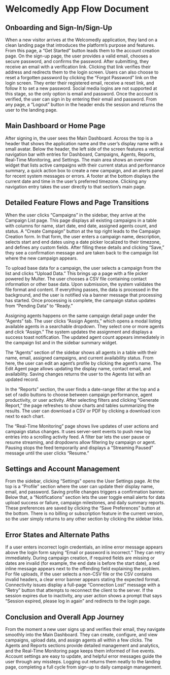 # Welcomedly App Flow Document

## Onboarding and Sign-In/Sign-Up

When a new visitor arrives at the Welcomedly application, they land on a clean landing page that introduces the platform’s purpose and features. From this page, a “Get Started” button leads them to the account creation page. On the sign-up page, the user provides a valid email, chooses a secure password, and confirms the password. After submitting, they receive an email with a verification link. Clicking that link verifies their address and redirects them to the login screen. Users can also choose to reset a forgotten password by clicking the “Forgot Password” link on the login screen. They enter their registered email, receive a reset link, and follow it to set a new password. Social media logins are not supported at this stage, so the only option is email and password. Once the account is verified, the user can sign in by entering their email and password. From any page, a “Logout” button in the header ends the session and returns the user to the landing page.

## Main Dashboard or Home Page

After signing in, the user sees the Main Dashboard. Across the top is a header that shows the application name and the user’s display name with a small avatar. Below the header, the left side of the screen features a vertical navigation bar with entries for Dashboard, Campaigns, Agents, Reports, Real-Time Monitoring, and Settings. The main area shows an overview widget that lists active campaigns with their current status and performance summary, a quick action box to create a new campaign, and an alerts panel for recent system messages or errors. A footer at the bottom displays the current date and time in the user’s preferred timezone. Clicking any navigation entry takes the user directly to that section’s main page.

## Detailed Feature Flows and Page Transitions

When the user clicks “Campaigns” in the sidebar, they arrive at the Campaign List page. This page displays all existing campaigns in a table with columns for name, start date, end date, assigned agents count, and status. A “Create Campaign” button at the top right leads to the Campaign Creation form. In that form, the user enters a campaign name, description, selects start and end dates using a date picker localized to their timezone, and defines any custom fields. After filling these details and clicking “Save,” they see a confirmation message and are taken back to the campaign list where the new campaign appears.

To upload base data for a campaign, the user selects a campaign from the list and clicks “Upload Data.” This brings up a page with a file picker powered by Multer. The user chooses a CSV file containing contact information or other base data. Upon submission, the system validates the file format and content. If everything passes, the data is processed in the background, and the user is notified via a banner message that processing has started. Once processing is complete, the campaign status updates from “Pending Data” to “Ready.”

Assigning agents happens on the same campaign detail page under the “Agents” tab. The user clicks “Assign Agents,” which opens a modal listing available agents in a searchable dropdown. They select one or more agents and click “Assign.” The system updates the assignment and displays a success toast notification. The updated agent count appears immediately in the campaign list and in the sidebar summary widget.

The “Agents” section of the sidebar shows all agents in a table with their name, email, assigned campaigns, and current availability status. From here, the user can edit an agent’s profile by clicking the agent’s name. The Edit Agent page allows updating the display name, contact email, and availability. Saving changes returns the user to the Agents list with an updated record.

In the “Reports” section, the user finds a date-range filter at the top and a set of radio buttons to choose between campaign performance, agent productivity, or user activity. After selecting filters and clicking “Generate Report,” the page refreshes to show charts and tables summarizing the results. The user can download a CSV or PDF by clicking a download icon next to each chart.

The “Real-Time Monitoring” page shows live updates of user actions and campaign status changes. It uses server-sent events to push new log entries into a scrolling activity feed. A filter bar lets the user pause or resume streaming, and dropdowns allow filtering by campaign or agent. Pausing stops the feed temporarily and displays a “Streaming Paused” message until the user clicks “Resume.”

## Settings and Account Management

From the sidebar, clicking “Settings” opens the User Settings page. At the top is a “Profile” section where the user can update their display name, email, and password. Saving profile changes triggers a confirmation banner. Below that, a “Notifications” section lets the user toggle email alerts for data upload success or failure, campaign milestones, and daily summary reports. These preferences are saved by clicking the “Save Preferences” button at the bottom. There is no billing or subscription feature in the current version, so the user simply returns to any other section by clicking the sidebar links.

## Error States and Alternate Paths

If a user enters incorrect login credentials, an inline error message appears above the login form saying “Email or password is incorrect.” They can retry immediately. During campaign creation, if required fields are missing or dates are invalid (for example, the end date is before the start date), a red inline message appears next to the offending field explaining the problem. For file uploads, if the user selects a non-CSV file or the CSV contains invalid headers, a clear error banner appears stating the expected format. Connectivity issues display a full-page “Connection Lost” message with a “Retry” button that attempts to reconnect the client to the server. If the session expires due to inactivity, any user action shows a prompt that says “Session expired, please log in again” and redirects to the login page.

## Conclusion and Overall App Journey

From the moment a new user signs up and verifies their email, they navigate smoothly into the Main Dashboard. They can create, configure, and view campaigns, upload data, and assign agents all within a few clicks. The Agents and Reports sections provide detailed management and analytics, and the Real-Time Monitoring page keeps them informed of live events. Account settings are easy to update, and helpful error messages guide the user through any missteps. Logging out returns them neatly to the landing page, completing a full cycle from sign-up to daily campaign management.
